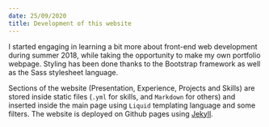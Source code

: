 ```yaml
---
date: 25/09/2020
title: Development of this website
---
```


I started engaging in learning a bit more about front-end web development during summer 2018, while taking the opportunity to make my own portfolio webpage. Styling has been done thanks to the Bootstrap framework as well as the Sass stylesheet language.

Sections of the website (Presentation, Experience, Projects and Skills) are stored inside static files (`.yml` for skills, and `Markdown` for others) and inserted inside the main page using `Liquid` templating language and some filters. The website is deployed on Github pages using [Jekyll](https://jekyllrb.com).
